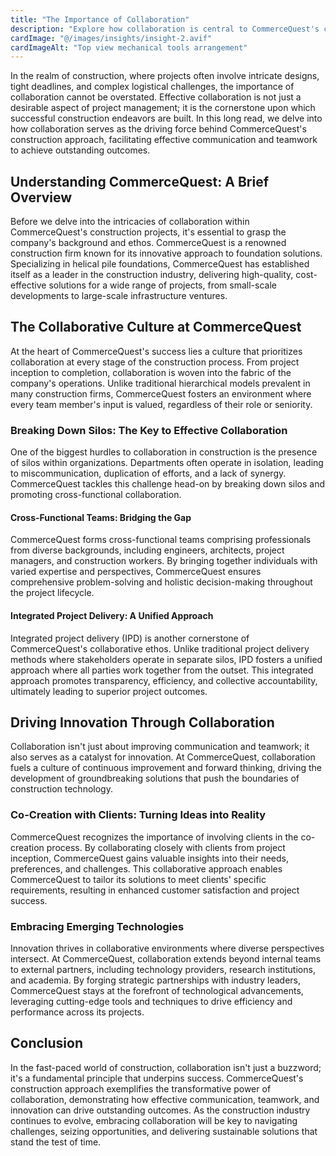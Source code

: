 ```yaml
---
title: "The Importance of Collaboration"
description: "Explore how collaboration is central to CommerceQuest's construction approach, driving effective communication and teamwork to achieve outstanding outcomes."
cardImage: "@/images/insights/insight-2.avif"
cardImageAlt: "Top view mechanical tools arrangement"
---
```


In the realm of construction, where projects often involve intricate designs, tight deadlines, and complex logistical challenges, the importance of collaboration cannot be overstated. Effective collaboration is not just a desirable aspect of project management; it is the cornerstone upon which successful construction endeavors are built. In this long read, we delve into how collaboration serves as the driving force behind CommerceQuest's construction approach, facilitating effective communication and teamwork to achieve outstanding outcomes.

## Understanding CommerceQuest: A Brief Overview

Before we delve into the intricacies of collaboration within CommerceQuest's construction projects, it's essential to grasp the company's background and ethos. CommerceQuest is a renowned construction firm known for its innovative approach to foundation solutions. Specializing in helical pile foundations, CommerceQuest has established itself as a leader in the construction industry, delivering high-quality, cost-effective solutions for a wide range of projects, from small-scale developments to large-scale infrastructure ventures.

## The Collaborative Culture at CommerceQuest

At the heart of CommerceQuest's success lies a culture that prioritizes collaboration at every stage of the construction process. From project inception to completion, collaboration is woven into the fabric of the company's operations. Unlike traditional hierarchical models prevalent in many construction firms, CommerceQuest fosters an environment where every team member's input is valued, regardless of their role or seniority.

### Breaking Down Silos: The Key to Effective Collaboration

One of the biggest hurdles to collaboration in construction is the presence of silos within organizations. Departments often operate in isolation, leading to miscommunication, duplication of efforts, and a lack of synergy. CommerceQuest tackles this challenge head-on by breaking down silos and promoting cross-functional collaboration.

#### Cross-Functional Teams: Bridging the Gap

CommerceQuest forms cross-functional teams comprising professionals from diverse backgrounds, including engineers, architects, project managers, and construction workers. By bringing together individuals with varied expertise and perspectives, CommerceQuest ensures comprehensive problem-solving and holistic decision-making throughout the project lifecycle.

#### Integrated Project Delivery: A Unified Approach

Integrated project delivery (IPD) is another cornerstone of CommerceQuest's collaborative ethos. Unlike traditional project delivery methods where stakeholders operate in separate silos, IPD fosters a unified approach where all parties work together from the outset. This integrated approach promotes transparency, efficiency, and collective accountability, ultimately leading to superior project outcomes.

## Driving Innovation Through Collaboration

Collaboration isn't just about improving communication and teamwork; it also serves as a catalyst for innovation. At CommerceQuest, collaboration fuels a culture of continuous improvement and forward thinking, driving the development of groundbreaking solutions that push the boundaries of construction technology.

### Co-Creation with Clients: Turning Ideas into Reality

CommerceQuest recognizes the importance of involving clients in the co-creation process. By collaborating closely with clients from project inception, CommerceQuest gains valuable insights into their needs, preferences, and challenges. This collaborative approach enables CommerceQuest to tailor its solutions to meet clients' specific requirements, resulting in enhanced customer satisfaction and project success.

### Embracing Emerging Technologies

Innovation thrives in collaborative environments where diverse perspectives intersect. At CommerceQuest, collaboration extends beyond internal teams to external partners, including technology providers, research institutions, and academia. By forging strategic partnerships with industry leaders, CommerceQuest stays at the forefront of technological advancements, leveraging cutting-edge tools and techniques to drive efficiency and performance across its projects.

## Conclusion

In the fast-paced world of construction, collaboration isn't just a buzzword; it's a fundamental principle that underpins success. CommerceQuest's construction approach exemplifies the transformative power of collaboration, demonstrating how effective communication, teamwork, and innovation can drive outstanding outcomes. As the construction industry continues to evolve, embracing collaboration will be key to navigating challenges, seizing opportunities, and delivering sustainable solutions that stand the test of time.